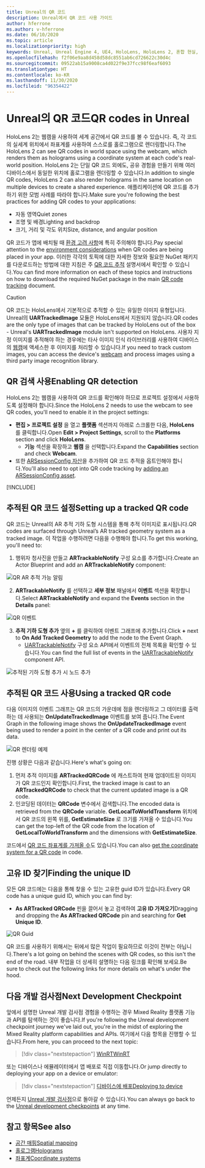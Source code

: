 ```yaml
---
title: Unreal의 QR 코드
description: Unreal에서 QR 코드 사용 가이드
author: hferrone
ms.author: v-hferrone
ms.date: 06/10/2020
ms.topic: article
ms.localizationpriority: high
keywords: Unreal, Unreal Engine 4, UE4, HoloLens, HoloLens 2, 혼합 현실, 개발, 기능, 설명서, 가이드, 홀로그램, qr 코드, 혼합 현실 헤드셋, windows mixed reality 헤드셋, 가상 현실 헤드셋
ms.openlocfilehash: f2f06e9aa8d458d58dc8551ab6cd726622c30d4c
ms.sourcegitcommit: 09522ab15a9008ca4d022f9e37fcc98f6eaf6093
ms.translationtype: HT
ms.contentlocale: ko-KR
ms.lasthandoff: 11/30/2020
ms.locfileid: "96354422"
---
```

# <a name="qr-codes-in-unreal"></a><span data-ttu-id="9b60b-104">Unreal의 QR 코드</span><span class="sxs-lookup"><span data-stu-id="9b60b-104">QR codes in Unreal</span></span>

<span data-ttu-id="9b60b-105">HoloLens 2는 웹캠을 사용하여 세계 공간에서 QR 코드를 볼 수 있습니다. 즉, 각 코드의 실세계 위치에서 좌표계를 사용하여 스스로를 홀로그램으로 렌더링합니다.</span><span class="sxs-lookup"><span data-stu-id="9b60b-105">The HoloLens 2 can see QR codes in world space using the webcam, which renders them as holograms using a coordinate system at each code's real-world position.</span></span>  <span data-ttu-id="9b60b-106">HoloLens 2는 단일 QR 코드 외에도, 공유 경험을 만들기 위해 여러 디바이스에서 동일한 위치에 홀로그램을 렌더링할 수 있습니다.</span><span class="sxs-lookup"><span data-stu-id="9b60b-106">In addition to single QR codes, HoloLens 2 can also render holograms in the same location on multiple devices to create a shared experience.</span></span> <span data-ttu-id="9b60b-107">애플리케이션에 QR 코드를 추가하기 위한 모범 사례를 따라야 합니다.</span><span class="sxs-lookup"><span data-stu-id="9b60b-107">Make sure you're following the best practices for adding QR codes to your applications:</span></span>

- <span data-ttu-id="9b60b-108">자동 영역</span><span class="sxs-lookup"><span data-stu-id="9b60b-108">Quiet zones</span></span>
- <span data-ttu-id="9b60b-109">조명 및 배경</span><span class="sxs-lookup"><span data-stu-id="9b60b-109">Lighting and backdrop</span></span>
- <span data-ttu-id="9b60b-110">크기, 거리 및 각도 위치</span><span class="sxs-lookup"><span data-stu-id="9b60b-110">Size, distance, and angular position</span></span>

<span data-ttu-id="9b60b-111">QR 코드가 앱에 배치될 때 [환경 고려 사항](../../environment-considerations-for-hololens.md)에 특히 주의해야 합니다.</span><span class="sxs-lookup"><span data-stu-id="9b60b-111">Pay special attention to the [environment considerations](../../environment-considerations-for-hololens.md) when QR codes are being placed in your app.</span></span> <span data-ttu-id="9b60b-112">이러한 각각의 토픽에 대한 자세한 정보와 필요한 NuGet 패키지를 다운로드하는 방법에 대한 지침은 주 [QR 코드 추적](../platform-capabilities-and-apis/qr-code-tracking.md) 설명서에서 확인할 수 있습니다.</span><span class="sxs-lookup"><span data-stu-id="9b60b-112">You can find more information on each of these topics and instructions on how to download the required NuGet package in the main [QR code tracking](../platform-capabilities-and-apis/qr-code-tracking.md) document.</span></span>

> [!CAUTION]
> <span data-ttu-id="9b60b-113">QR 코드는 HoloLens에서 기본적으로 추적할 수 있는 유일한 이미지 유형입니다. Unreal의 **UARTrackedImage** 모듈은 HoloLens에서 지원되지 않습니다.</span><span class="sxs-lookup"><span data-stu-id="9b60b-113">QR codes are the only type of images that can be tracked by HoloLens out of the box - Unreal's **UARTrackedImage** module isn't supported on HoloLens.</span></span> <span data-ttu-id="9b60b-114">사용자 지정 이미지를 추적해야 하는 경우에는 타사 이미지 인식 라이브러리를 사용하여 디바이스의 [웹캠](unreal-hololens-camera.md)에 액세스한 후 이미지를 처리할 수 있습니다.</span><span class="sxs-lookup"><span data-stu-id="9b60b-114">If you need to track custom images, you can access the device's [webcam](unreal-hololens-camera.md) and process images using a third party image recognition library.</span></span> 

## <a name="enabling-qr-detection"></a><span data-ttu-id="9b60b-115">QR 검색 사용</span><span class="sxs-lookup"><span data-stu-id="9b60b-115">Enabling QR detection</span></span>
<span data-ttu-id="9b60b-116">HoloLens 2는 웹캠을 사용하여 QR 코드를 확인해야 하므로 프로젝트 설정에서 사용하도록 설정해야 합니다.</span><span class="sxs-lookup"><span data-stu-id="9b60b-116">Since the HoloLens 2 needs to use the webcam to see QR codes, you'll need to enable it in the project settings:</span></span>
- <span data-ttu-id="9b60b-117">**편집 > 프로젝트 설정** 을 열고 **플랫폼** 섹션까지 아래로 스크롤한 다음, **HoloLens** 를 클릭합니다.</span><span class="sxs-lookup"><span data-stu-id="9b60b-117">Open **Edit > Project Settings**, scroll to the **Platforms** section and click **HoloLens**.</span></span>
    + <span data-ttu-id="9b60b-118">**기능** 섹션을 확장하고 **웹캠** 을 선택합니다.</span><span class="sxs-lookup"><span data-stu-id="9b60b-118">Expand the **Capabilities** section and check **Webcam**.</span></span>  
- <span data-ttu-id="9b60b-119">또한 [ARSessionConfig 자산](https://docs.microsoft.com/windows/mixed-reality/unreal-uxt-ch3#adding-the-session-asset)을 추가하여 QR 코드 추적을 옵트인해야 합니다.</span><span class="sxs-lookup"><span data-stu-id="9b60b-119">You'll also need to opt into QR code tracking by [adding an ARSessionConfig asset](https://docs.microsoft.com/windows/mixed-reality/unreal-uxt-ch3#adding-the-session-asset).</span></span>

[!INCLUDE[](includes/tabs-qr-codes.md)]

## <a name="setting-up-a-tracked-qr-code"></a><span data-ttu-id="9b60b-120">추적된 QR 코드 설정</span><span class="sxs-lookup"><span data-stu-id="9b60b-120">Setting up a tracked QR code</span></span>

<span data-ttu-id="9b60b-121">QR 코드는 Unreal의 AR 추적 기하 도형 시스템을 통해 추적 이미지로 표시됩니다.</span><span class="sxs-lookup"><span data-stu-id="9b60b-121">QR codes are surfaced through Unreal’s AR tracked geometry system as a tracked image.</span></span> <span data-ttu-id="9b60b-122">이 작업을 수행하려면 다음을 수행해야 합니다.</span><span class="sxs-lookup"><span data-stu-id="9b60b-122">To get this working, you'll need to:</span></span>
1. <span data-ttu-id="9b60b-123">행위자 청사진을 만들고 **ARTrackableNotify** 구성 요소를 추가합니다.</span><span class="sxs-lookup"><span data-stu-id="9b60b-123">Create an Actor Blueprint and add an **ARTrackableNotify** component:</span></span>

![QR AR 추적 가능 알림](images/unreal-spatialmapping-artrackablenotify.PNG)

2. <span data-ttu-id="9b60b-125">**ARTrackableNotify** 를 선택하고 **세부 정보** 패널에서 **이벤트** 섹션을 확장합니다.</span><span class="sxs-lookup"><span data-stu-id="9b60b-125">Select **ARTrackableNotify** and expand the **Events** section in the **Details** panel:</span></span>

![QR 이벤트](images/unreal-spatialmapping-events.PNG)

3. <span data-ttu-id="9b60b-127">**추적 기하 도형 추가** 옆의 **+** 를 클릭하여 이벤트 그래프에 추가합니다.</span><span class="sxs-lookup"><span data-stu-id="9b60b-127">Click **+** next to **On Add Tracked Geometry** to add the node to the Event Graph.</span></span>
    - <span data-ttu-id="9b60b-128">[UARTrackableNotify](https://docs.unrealengine.com/API/Runtime/AugmentedReality/UARTrackableNotifyComponent/index.html) 구성 요소 API에서 이벤트의 전체 목록을 확인할 수 있습니다.</span><span class="sxs-lookup"><span data-stu-id="9b60b-128">You can find the full list of events in the [UARTrackableNotify](https://docs.unrealengine.com/API/Runtime/AugmentedReality/UARTrackableNotifyComponent/index.html) component API.</span></span>

![추적된 기하 도형 추가 시 노드 추가](images/unreal-qr-codes-tracked-geometry.png)

## <a name="using-a-tracked-qr-code"></a><span data-ttu-id="9b60b-130">추적된 QR 코드 사용</span><span class="sxs-lookup"><span data-stu-id="9b60b-130">Using a tracked QR code</span></span>
<span data-ttu-id="9b60b-131">다음 이미지의 이벤트 그래프는 QR 코드의 가운데에 점을 렌더링하고 그 데이터를 출력하는 데 사용되는 **OnUpdateTrackedImage** 이벤트를 보여 줍니다.</span><span class="sxs-lookup"><span data-stu-id="9b60b-131">The Event Graph in the following image shows the **OnUpdateTrackedImage** event being used to render a point in the center of a QR code and print out its data.</span></span>

![QR 렌더링 예제](images/unreal-qr-render.PNG)

<span data-ttu-id="9b60b-133">진행 상황은 다음과 같습니다.</span><span class="sxs-lookup"><span data-stu-id="9b60b-133">Here's what's going on:</span></span>
1. <span data-ttu-id="9b60b-134">먼저 추적 이미지를 **ARTrackedQRCode** 에 캐스트하여 현재 업데이트된 이미지가 QR 코드인지 확인합니다.</span><span class="sxs-lookup"><span data-stu-id="9b60b-134">First, the tracked image is cast to an **ARTrackedQRCode** to check that the current updated image is a QR code.</span></span>  
2. <span data-ttu-id="9b60b-135">인코딩된 데이터는 **QRCode** 변수에서 검색합니다.</span><span class="sxs-lookup"><span data-stu-id="9b60b-135">The encoded data is retrieved from the **QRCode** variable.</span></span> <span data-ttu-id="9b60b-136">**GetLocalToWorldTransform** 위치에서 QR 코드의 왼쪽 위를, **GetEstimateSize** 로 크기를 가져올 수 있습니다.</span><span class="sxs-lookup"><span data-stu-id="9b60b-136">You can get the top-left of the QR code from the location of **GetLocalToWorldTransform** and the dimensions with **GetEstimateSize**.</span></span>

<span data-ttu-id="9b60b-137">코드에서 [QR 코드 좌표계를 가져올 수](https://docs.microsoft.com/windows/mixed-reality/qr-code-tracking#getting-the-coordinate-system-for-a-qr-code)도 있습니다.</span><span class="sxs-lookup"><span data-stu-id="9b60b-137">You can also [get the coordinate system for a QR code](https://docs.microsoft.com/windows/mixed-reality/qr-code-tracking#getting-the-coordinate-system-for-a-qr-code) in code.</span></span>

## <a name="finding-the-unique-id"></a><span data-ttu-id="9b60b-138">고유 ID 찾기</span><span class="sxs-lookup"><span data-stu-id="9b60b-138">Finding the unique ID</span></span>
<span data-ttu-id="9b60b-139">모든 QR 코드에는 다음을 통해 찾을 수 있는 고유한 guid ID가 있습니다.</span><span class="sxs-lookup"><span data-stu-id="9b60b-139">Every QR code has a unique guid ID, which you can find by:</span></span>
- <span data-ttu-id="9b60b-140">**As ARTracked QRCode** 핀을 끌어서 놓고 검색하여 **고유 ID 가져오기**</span><span class="sxs-lookup"><span data-stu-id="9b60b-140">Dragging and dropping the **As ARTracked QRCode**  pin and searching for **Get Unique ID**.</span></span>

![QR Guid](images/unreal-qr-guid.PNG)

<span data-ttu-id="9b60b-142">QR 코드를 사용하기 위해서는 뒤에서 많은 작업이 필요하므로 이것이 전부는 아닙니다.</span><span class="sxs-lookup"><span data-stu-id="9b60b-142">There's a lot going on behind the scenes with QR codes, so this isn't the end of the road.</span></span> <span data-ttu-id="9b60b-143">내부 작업을 더 상세히 설명하는 다음 링크를 확인해 보세요.</span><span class="sxs-lookup"><span data-stu-id="9b60b-143">Be sure to check out the following links for more details on what's under the hood.</span></span>

## <a name="next-development-checkpoint"></a><span data-ttu-id="9b60b-144">다음 개발 검사점</span><span class="sxs-lookup"><span data-stu-id="9b60b-144">Next Development Checkpoint</span></span>

<span data-ttu-id="9b60b-145">앞에서 설명한 Unreal 개발 검사점 경험을 수행하는 경우 Mixed Reality 플랫폼 기능과 API를 탐색하는 것이 좋습니다.</span><span class="sxs-lookup"><span data-stu-id="9b60b-145">If you're following the Unreal development checkpoint journey we've laid out, you're in the midst of exploring the Mixed Reality platform capabilities and APIs.</span></span> <span data-ttu-id="9b60b-146">여기에서 다음 항목을 진행할 수 있습니다.</span><span class="sxs-lookup"><span data-stu-id="9b60b-146">From here, you can proceed to the next topic:</span></span>

> [!div class="nextstepaction"]
> [<span data-ttu-id="9b60b-147">WinRT</span><span class="sxs-lookup"><span data-stu-id="9b60b-147">WinRT</span></span>](unreal-winRT.md)

<span data-ttu-id="9b60b-148">또는 디바이스나 에뮬레이터에서 앱 배포로 직접 이동합니다.</span><span class="sxs-lookup"><span data-stu-id="9b60b-148">Or jump directly to deploying your app on a device or emulator:</span></span>

> [!div class="nextstepaction"]
> [<span data-ttu-id="9b60b-149">디바이스에 배포</span><span class="sxs-lookup"><span data-stu-id="9b60b-149">Deploying to device</span></span>](unreal-deploying.md)

<span data-ttu-id="9b60b-150">언제든지 [Unreal 개발 검사점](unreal-development-overview.md#3-platform-capabilities-and-apis)으로 돌아갈 수 있습니다.</span><span class="sxs-lookup"><span data-stu-id="9b60b-150">You can always go back to the [Unreal development checkpoints](unreal-development-overview.md#3-platform-capabilities-and-apis) at any time.</span></span>

## <a name="see-also"></a><span data-ttu-id="9b60b-151">참고 항목</span><span class="sxs-lookup"><span data-stu-id="9b60b-151">See also</span></span>
* [<span data-ttu-id="9b60b-152">공간 매핑</span><span class="sxs-lookup"><span data-stu-id="9b60b-152">Spatial mapping</span></span>](../../design/spatial-mapping.md)
* [<span data-ttu-id="9b60b-153">홀로그램</span><span class="sxs-lookup"><span data-stu-id="9b60b-153">Holograms</span></span>](../../discover/hologram.md)
* [<span data-ttu-id="9b60b-154">좌표계</span><span class="sxs-lookup"><span data-stu-id="9b60b-154">Coordinate systems</span></span>](../../design/coordinate-systems.md)
